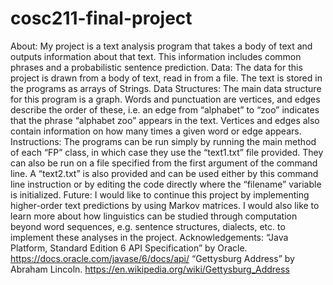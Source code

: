 # cosc211-final-project
About: My project is a text analysis program that takes a body of text and outputs information about that text. This information includes common phrases and a probabilistic sentence prediction.
Data: The data for this project is drawn from a body of text, read in from a file. The text is stored in the programs as arrays of Strings.
Data Structures: The main data structure for this program is a graph. Words and punctuation are vertices, and edges describe the order of these, i.e. an edge from “alphabet” to “zoo” indicates that the phrase “alphabet zoo” appears in the text. Vertices and edges also contain information on how many times a given word or edge appears.
Instructions: The programs can be run simply by running the main method of each “FP” class, in which case they use the “text1.txt” file provided. They can also be run on a file specified from the first argument of the command line. A “text2.txt” is also provided and can be used either by this command line instruction or by editing the code directly where the “filename” variable is initialized.
Future: I would like to continue this project by implementing higher-order text predictions by using Markov matrices. I would also like to learn more about how linguistics can be studied through computation beyond word sequences, e.g. sentence structures, dialects, etc. to implement these analyses in the project.
Acknowledgements: 
“Java Platform, Standard Edition 6 API Specification” by Oracle. https://docs.oracle.com/javase/6/docs/api/
“Gettysburg Address” by Abraham Lincoln. https://en.wikipedia.org/wiki/Gettysburg_Address
